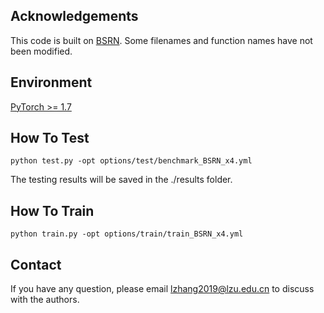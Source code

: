 ## Acknowledgements

This code is built on  [BSRN](https://xiaom233.github.io/). Some filenames and function names have not been modified.

## Environment

[PyTorch >= 1.7](https://pytorch.org/)

## How To Test

```
python test.py -opt options/test/benchmark_BSRN_x4.yml
```
The testing results will be saved in the ./results folder.

## How To Train

```
python train.py -opt options/train/train_BSRN_x4.yml
```

## Contact
If you have any question, please email lzhang2019@lzu.edu.cn to discuss with the authors.
